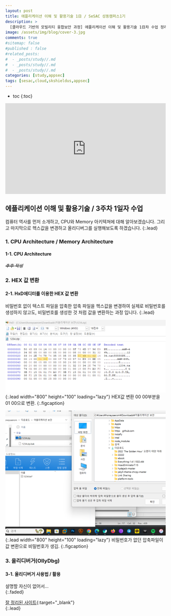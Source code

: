 ```yaml
---
layout: post
title: 에플리케이션 이해 및 활용기술 1日 / SeSAC 성동캠퍼스1기
description: >
  [클라우드 기반의 모빌리티 융합보안 과정] 에플리케이션 이해 및 활용기술 1日차 수업 정리한 내용입니다. 컴퓨터의 역사와 CPU 아키텍처, 올리디버그 등을 알아보겠습니다.
image: /assets/img/blog/cover-3.jpg
comments: true
#sitemap: false
#published : false
#related_posts:
#  - _posts/study//.md
#  - _posts/study//.md
#  - _posts/study//.md
categories: [study,appsec]
tags: [sesac,cloud,skshieldus,appsec]
---
```

* toc
{:toc}

<style>.embed-container { position: relative; padding-bottom: 56.25%; height: 0; overflow: hidden; max-width: 100%; } .embed-container iframe, .embed-container object, .embed-container embed { position: absolute; top: 0; left: 0; width: 100%; height: 100%; }</style><div class='embed-container'><iframe src='https://www.youtube.com/embed/svXlsnzTli0' frameborder='0' allowfullscreen></iframe></div>

## 에플리케이션 이해 및 활용기술 / 3주차 1일자 수업

컴퓨터 역사를 먼저 소개하고, CPU와 Memory 아키텍쳐에 대해 알아보겠습니다. 그리고 마지막으로 헥스값을 변경하고 올리디버그를 실행해보도록 하겠습니다.
{:.lead}

### 1. CPU Architecture / Memory Architecture

#### 1-1. CPU Architecture

~~*추후 작성*~~

### 2. HEX 값 변환

#### 2-1. HxD에디터를 이용한 HEX 값 변환

비밀번호 없이 텍스트 파일을 압축한 압축 파일을 헥스값을 변경하여 실제로 비밀번호를 생성하지 않고도, 비밀번호를 생성한 것 처럼 값을 변환하는 과정 입니다.
{:.lead} 

![appsec-1.png](/assets/img/docs/appsec/appsec-1.png){:.lead width="800" height="100" loading="lazy"}
HEX값 변환 00 00부분을 01 00으로 변환.
{:.figcaption}

![appsec-2.png](/assets/img/docs/appsec/appsec-2.png){:.lead width="800" height="100" loading="lazy"}
비밀번호가 없던 압축파일이 값 변환으로 비밀번호가 생김.
{:.figcaption}

### 3. 올리디버거(OllyDbg)

#### 3-1. 올리디버거 사용법 / 활용

설명할 자신이 없어서...<br>
{:.faded}

[잘 정리된 사이트](https://warning0.tistory.com/entry/SeSAC-%EC%84%B1%EB%8F%99%EC%BA%A0%ED%8D%BC%EC%8A%A4-1%EA%B8%B0-%EC%95%A0%ED%94%8C%EB%A6%AC%EC%BC%80%EC%9D%B4%EC%85%98-%EC%9D%B4%ED%95%B4-%EB%B0%8F-%ED%99%9C%EC%9A%A9%EA%B8%B0%EC%88%A0){:target="_blank"}<br>
{:.lead}
